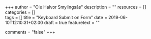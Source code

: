 +++
author = "Ole Halvor Smylingsås"
description = ""
resources = []
categories = []  
tags = []
title = "Keyboard Submit on Form"
date = 2019-06-10T12:10:31+02:00
draft = true
featuretext = ""

comments = "false"
+++